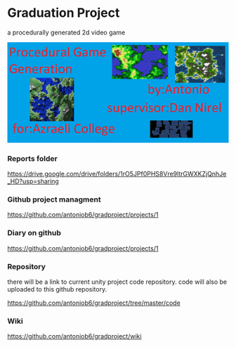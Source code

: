# Graduation Project
a procedurally generated 2d video game

![welcome](https://github.com/antoniob6/gradproject/blob/master/resources/images/welcomeImage.png)

### Reports folder
https://drive.google.com/drive/folders/1rO5JPf0PHS8Vre9ltrGWXKZjQnhJe_HD?usp=sharing

### Github project managment
https://github.com/antoniob6/gradproject/projects/1


### Diary on github 
https://github.com/antoniob6/gradproject/projects/1


### Repository
there will be a link to current unity project code repository.
code will also be uploaded to this github repository.

https://github.com/antoniob6/gradproject/tree/master/code

### Wiki
https://github.com/antoniob6/gradproject/wiki
